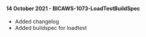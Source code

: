 #### 14 October 2021 - BICAWS-1073-LoadTestBuildSpec
- Added changelog
- Added buildspec for loadtest